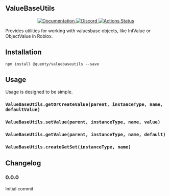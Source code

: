 ## ValueBaseUtils
<div align="center">
  <a href="http://quenty.github.io/api/">
    <img src="https://img.shields.io/badge/docs-website-green.svg" alt="Documentation" />
  </a>
  <a href="https://discord.gg/mhtGUS8">
    <img src="https://img.shields.io/badge/discord-nevermore-blue.svg" alt="Discord" />
  </a>
  <a href="https://github.com/Quenty/NevermoreEngine/actions">
    <img src="https://github.com/Quenty/NevermoreEngine/workflows/luacheck/badge.svg" alt="Actions Status" />
  </a>
</div>

Provides utilities for working with valuesbase objects, like IntValue or ObjectValue in Roblox.

## Installation
```
npm install @quenty/valuebaseutils --save
```

## Usage
Usage is designed to be simple.

### `ValueBaseUtils.getOrCreateValue(parent, instanceType, name, defaultValue)`

### `ValueBaseUtils.setValue(parent, instanceType, name, value)`

### `ValueBaseUtils.getValue(parent, instanceType, name, default)`

### `ValueBaseUtils.createGetSet(instanceType, name)`


## Changelog

### 0.0.0
Initial commit
